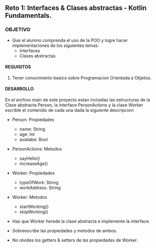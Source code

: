 ## Reto 1: Interfaces & Clases abstractas - Kotlin Fundamentals.

### OBJETIVO 

- Que el alumno comprenda el uso de la POO y logre hacer implementaciones de los siguientes temas:
	- Interfaces
	- Clases abstractas

#### REQUISITOS 

1. Tener conocimiento basico sobre Programacion Orientada a Objetos. 

#### DESARROLLO

En el archivo main de este proyecto estan incluidas las estructuras de la Clase abstracta Person, la interface PersonActions y la clase Worker escrible el contenido de cada una dada la siguiente descripcion:

- Person: Propiedades
	- name: String
	- age: Int
	- availabe: Bool

- PersonActions: Metodos
	- sayHello()
	- increaseAge()

- Worker: Propiedades
	- typeOfWork: String
	- workAddress: String

- Worker: Metodos
	- startWorking()
	- stopWorking()

- Has que Worker herede la clase abstracta e implemente la interface.
- Sobreescribe las propiedades y metodos de ambos.
- No olvides los getters & setters de las propiedades de Worker.
